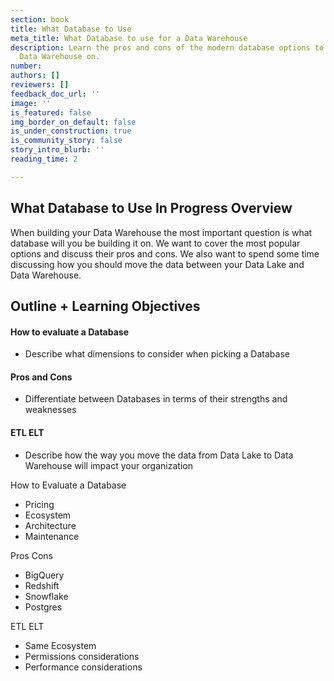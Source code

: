 ```yaml
---
section: book
title: What Database to Use
meta_title: What Database to use for a Data Warehouse
description: Learn the pros and cons of the modern database options to build your
  Data Warehouse on.
number: 
authors: []
reviewers: []
feedback_doc_url: ''
image: ''
is_featured: false
img_border_on_default: false
is_under_construction: true
is_community_story: false
story_intro_blurb: ''
reading_time: 2

---
```

## What Database to Use In Progress Overview

When building your Data Warehouse the most important question is what database will you be building it on. We want to cover the most popular options and discuss their pros and cons. We also want to spend some time discussing how you should move the data between your Data Lake and Data Warehouse.

## Outline + Learning Objectives

#### How to evaluate a Database

* Describe what dimensions to consider when picking a Database

#### Pros and Cons

* Differentiate between Databases in terms of their strengths and weaknesses

#### ETL ELT

* Describe how the way you move the data from Data Lake to Data Warehouse will impact your organization 

How to Evaluate a Database

* Pricing
* Ecosystem
* Architecture
* Maintenance

Pros Cons

* BigQuery
* Redshift
* Snowflake
* Postgres

ETL ELT

* Same Ecosystem
* Permissions considerations
* Performance considerations